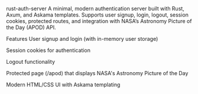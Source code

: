 rust-auth-server
A minimal, modern authentication server built with Rust, Axum, and Askama templates.
Supports user signup, login, logout, session cookies, protected routes, and integration with NASA’s Astronomy Picture of the Day (APOD) API.

Features
User signup and login (with in-memory user storage)

Session cookies for authentication

Logout functionality

Protected page (/apod) that displays NASA's Astronomy Picture of the Day

Modern HTML/CSS UI with Askama templating



